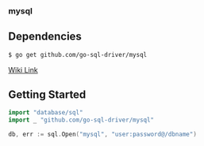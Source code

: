 ### mysql

## Dependencies

```bash
$ go get github.com/go-sql-driver/mysql
```
[Wiki Link](https://github.com/go-sql-driver/mysql/wiki/Examples)

## Getting Started

```go
import "database/sql"
import _ "github.com/go-sql-driver/mysql"

db, err := sql.Open("mysql", "user:password@/dbname")
```
